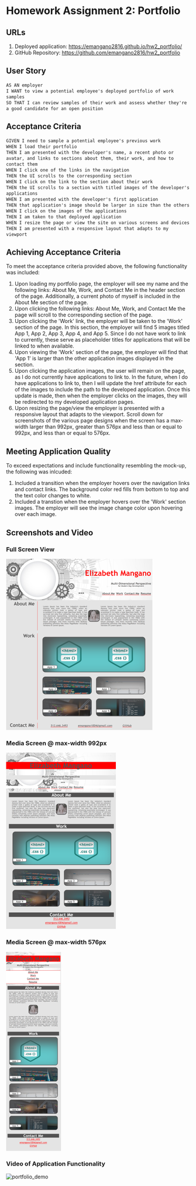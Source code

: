 # Homework Assignment 2: Portfolio

## URLs
1. Deployed application: https://emangano2816.github.io/hw2_portfolio/
2. GitHub Repository: https://github.com/emangano2816/hw2_portfolio

## User Story
```
AS AN employer
I WANT to view a potential employee's deployed portfolio of work samples
SO THAT I can review samples of their work and assess whether they're a good candidate for an open position

```
## Acceptance Criteria
```
GIVEN I need to sample a potential employee's previous work
WHEN I load their portfolio
THEN I am presented with the developer's name, a recent photo or avatar, and links to sections about them, their work, and how to contact them
WHEN I click one of the links in the navigation
THEN the UI scrolls to the corresponding section
WHEN I click on the link to the section about their work
THEN the UI scrolls to a section with titled images of the developer's applications
WHEN I am presented with the developer's first application
THEN that application's image should be larger in size than the others
WHEN I click on the images of the applications
THEN I am taken to that deployed application
WHEN I resize the page or view the site on various screens and devices
THEN I am presented with a responsive layout that adapts to my viewport

```
## Achieving Acceptance Criteria

To meet the acceptance criteria provided above, the following functionality was included:

1. Upon loading my portfolio page, the employer will see my name and the following links: About Me, Work, and Contact Me in the header section of the page.  Additionally, a current photo of myself is included in the About Me section of the page.
2. Upon clicking the following links: About Me, Work, and Contact Me the page will scroll to the corresponding section of the page.
3. Upon clicking the 'Work' link, the employer will be taken to the 'Work' section of the page.  In this section, the employer will find 5 images titled App 1, App 2, App 3, App 4, and App 5.  Since I do not have work to link to currently, these serve as placeholder titles for applications that will be linked to when available.
4. Upon viewing the 'Work' section of the page, the employer will find that 'App 1' is larger than the other application images displayed in the section.
5. Upon clicking the application images, the user will remain on the page, as I do not currently have applications to link to.  In the future, when I do have applications to link to, then I will update the href attribute for each of the images to include the path to the developed application.  Once this update is made, then when the employer clicks on the images, they will be redirected to my developed application pages.
6. Upon resizing the page/view the employer is presented with a responsive layout that adapts to the viewport.  Scroll down for screenshots of the various page designs when the screen has a max-width larger than 992px, greater than 576px and less than or equal to 992px, and less than or equal to 576px.

## Meeting Application Quality

To exceed expectations and include functionality resembling the mock-up, the following was inlcuded:

1. Included a transition when the employer hovers over the navigation links and contact links.  The background color red fills from bottom to top and the text color changes to white.
2. Included a transtion when the employer hovers over the 'Work' section images.  The employer will see the image change color upon hovering over each image.

## Screenshots and Video
### Full Screen View
![screenshot](/assets/images/Portfolio_Full_Size_View_resize.png)

### Media Screen @ max-width 992px
![screenshot](/assets/images/Portfolio_MediaView_at_992px_resize.png)

### Media Screen @ max-width 576px
![screenshot](/assets/images/Portfolio_MediaView_at_576px_resize.png)

### Video of Application Functionality
![portfolio_demo](https://user-images.githubusercontent.com/79860046/117034965-d2389d00-acd1-11eb-8317-6cfca300fd12.gif)
